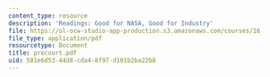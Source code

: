 ```yaml
---
content_type: resource
description: 'Readings: Good for NASA, Good for Industry'
file: https://ol-ocw-studio-app-production.s3.amazonaws.com/courses/16-891j-space-policy-seminar-spring-2003/581e6d5344d8cda48f97d101b2ba22b8_precourt.pdf
file_type: application/pdf
resourcetype: Document
title: precourt.pdf
uid: 581e6d53-44d8-cda4-8f97-d101b2ba22b8
---
```

